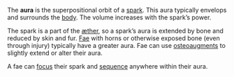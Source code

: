The **aura** is the superpositional orbit of a [spark](<./Spark.md>). This aura typically envelops and surrounds the [body](<./Body.md>). The volume increases with the spark’s power.

The spark is a part of the [æther](<./Æther.md>), so a spark’s aura is extended by bone and reduced by skin and fur. [Fae](<./Fae.md>) with horns or otherwise exposed bone (even through injury) typically have a greater aura. Fae can use [osteoaugments](<../Technology/Osteoaugment.md>) to slightly extend or alter their aura.

A fae can [focus](<./Focusing.md>) their spark and [sequence](<./Sequencing.md>) anywhere within their aura.